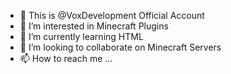 - 👋 This is @VoxDevelopment Official Account
- 👀 I’m interested in Minecraft Plugins
- 🌱 I’m currently learning HTML
- 💞️ I’m looking to collaborate on Minecraft Servers
- 📫 How to reach me ...

<!---
VoxDevelopment2021/VoxDevelopment2021 is a ✨ special ✨ repository because its `README.md` (this file) appears on your GitHub profile.
You can click the Preview link to take a look at your changes.
--->
